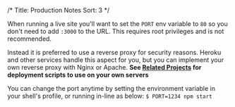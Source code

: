 /*
Title: Production Notes
Sort: 3
*/

When running a live site you'll want to set the `PORT` env variable to `80` so you don't need to add `:3000` to the URL.
This requires root privileges and is not recommended.

Instead it is preferred to use a reverse proxy for security reasons.
Heroku and other services handle this aspect for you, but you can implement your own reverse proxy with Nginx or Apache.
**See [Related Projects](%base_url%/related-projects) for deployment scripts to use on your own servers**

You can change the port anytime by setting the environment variable in your shell's profile, or running in-line as below:
`$ PORT=1234 npm start`
